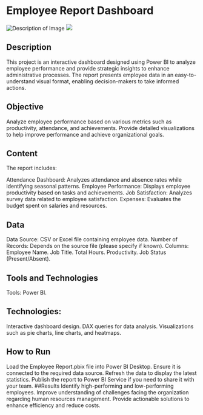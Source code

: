 # Employee Report Dashboard
![Description of Image](.//blob/main)
![](https://github.com/MahmoudRaga/Employee-Data-Analysis-Dashboard/Picture1.png)

## Description
This project is an interactive dashboard designed using Power BI to analyze employee performance and provide strategic insights to enhance administrative processes. The report presents employee data in an easy-to-understand visual format, enabling decision-makers to take informed actions.

## Objective
Analyze employee performance based on various metrics such as productivity, attendance, and achievements.
Provide detailed visualizations to help improve performance and achieve organizational goals.

## Content
The report includes:

Attendance Dashboard:
Analyzes attendance and absence rates while identifying seasonal patterns.
Employee Performance:
Displays employee productivity based on tasks and achievements.
Job Satisfaction:
Analyzes survey data related to employee satisfaction.
Expenses:
Evaluates the budget spent on salaries and resources.

## Data
Data Source: CSV or Excel file containing employee data.
Number of Records: Depends on the source file (please specify if known).
Columns:
Employee Name.
Job Title.
Total Hours.
Productivity.
Job Status (Present/Absent).

## Tools and Technologies
Tools: Power BI.
## Technologies:
Interactive dashboard design.
DAX queries for data analysis.
Visualizations such as pie charts, line charts, and heatmaps.

## How to Run
Load the Employee Report.pbix file into Power BI Desktop.
Ensure it is connected to the required data source.
Refresh the data to display the latest statistics.
Publish the report to Power BI Service if you need to share it with your team.
##Results
Identify high-performing and low-performing employees.
Improve understanding of challenges facing the organization regarding human resources management.
Provide actionable solutions to enhance efficiency and reduce costs.
